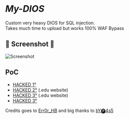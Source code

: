 # *My-DIOS*
Custom very heavy DIOS for SQL injection.<br>
Takes much time to upload but works 100% WAF Bypass 

## 📸 Screenshot 📸
![Screenshot](https://i.postimg.cc/xYSb0KvN/IMG-20230310-191611.jpg)

## PoC

* [HACKED 1°](https://tinyurl.com/uvtkpeha)
* [HACKED 2°](https://tinyurl.com/5edxfrjw) (.edu website)
* [HACKED 3°](https://t.ly/4FjZ) (.edu website)
* [HACKED 3°](https://tinyurl.com/3pdhtsck)

Credits goes to [Err0r_HB](https://t.me/Err0r_HB) and big thanks to [bY🅟4s5](https://t.me/mdieter)
